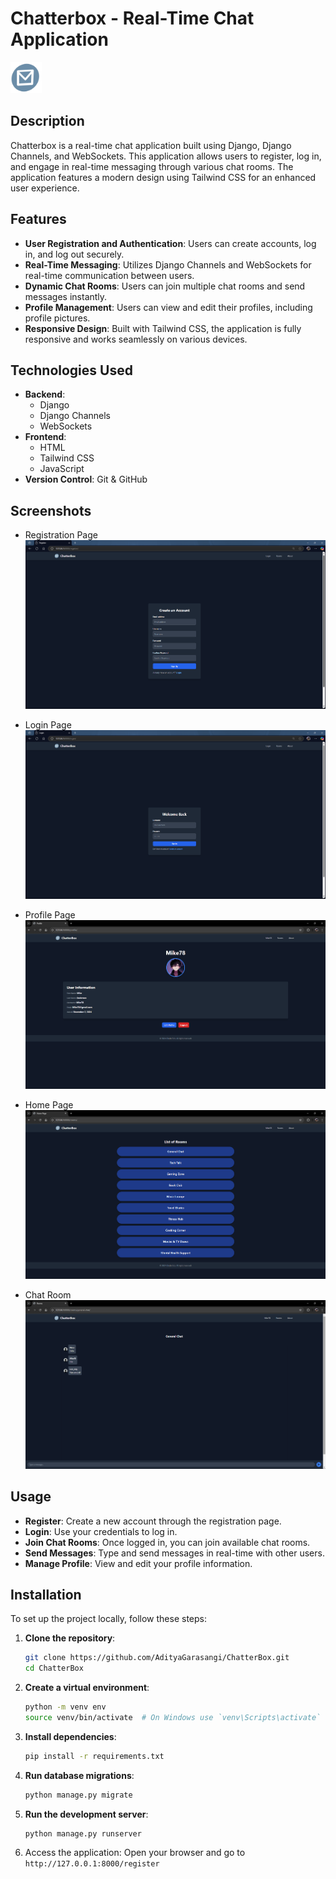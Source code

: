 # Chatterbox - Real-Time Chat Application

<img src="images/logo.png" alt="Chatterbox Logo" width="50" />  

## Description

Chatterbox is a real-time chat application built using Django, Django Channels, and WebSockets. This application allows users to register, log in, and engage in real-time messaging through various chat rooms. The application features a modern design using Tailwind CSS for an enhanced user experience.

## Features

- **User Registration and Authentication**: Users can create accounts, log in, and log out securely.
- **Real-Time Messaging**: Utilizes Django Channels and WebSockets for real-time communication between users.
- **Dynamic Chat Rooms**: Users can join multiple chat rooms and send messages instantly.
- **Profile Management**: Users can view and edit their profiles, including profile pictures.
- **Responsive Design**: Built with Tailwind CSS, the application is fully responsive and works seamlessly on various devices.

## Technologies Used

- **Backend**: 
  - Django
  - Django Channels
  - WebSockets
- **Frontend**: 
  - HTML
  - Tailwind CSS
  - JavaScript
- **Version Control**: Git & GitHub

## Screenshots

- Registration Page
  ![Registration Page](images/register.png)

- Login Page
  ![Login Page](images/login.png)

- Profile Page
  ![Profile Page](images/profile.png)
  
- Home Page
  ![Home Page](images/Home.png)
  
- Chat Room
  ![Chat Page](images/room.png)

## Usage
- **Register**: Create a new account through the registration page.
- **Login**: Use your credentials to log in.
- **Join Chat Rooms**: Once logged in, you can join available chat rooms.
- **Send Messages**: Type and send messages in real-time with other users.
- **Manage Profile**: View and edit your profile information.


## Installation

To set up the project locally, follow these steps:

1. **Clone the repository**:
   ```bash
   git clone https://github.com/AdityaGarasangi/ChatterBox.git
   cd ChatterBox
   ```

2. **Create a virtual environment**:
   ```bash
   python -m venv env
   source venv/bin/activate  # On Windows use `venv\Scripts\activate`
   ```

3. **Install dependencies**:
    ```bash
    pip install -r requirements.txt
    ```

4. **Run database migrations**:
    ```bash
    python manage.py migrate
    ```

6. **Run the development server**:
     ```bash
     python manage.py runserver
     ```

8. Access the application: Open your browser and go to ``` http://127.0.0.1:8000/register ```  
